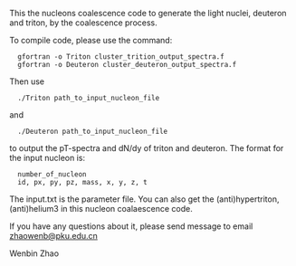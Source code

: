 This the nucleons coalescence code to generate the light nuclei, deuteron and triton, 
by the coalescence process. 

To compile code, please use the command:

      gfortran -o Triton cluster_trition_output_spectra.f 
      gfortran -o Deuteron cluster_deuteron_output_spectra.f 

Then use 

      ./Triton path_to_input_nucleon_file 

and

      ./Deuteron path_to_input_nucleon_file 

to output the pT-spectra and dN/dy of triton and deuteron. 
The format for the input nucleon is:

      number_of_nucleon
      id, px, py, pz, mass, x, y, z, t

The input.txt is the parameter file. You can also get the (anti)hypertriton, 
(anti)helium3 in this nucleon coalaescence code.

If you have any questions about it, please send message to email zhaowenb@pku.edu.cn

Wenbin Zhao
 




